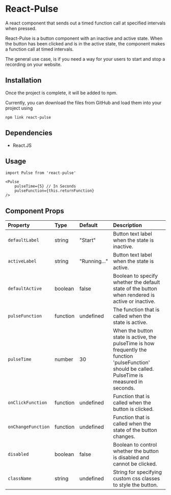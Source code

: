 # React-Pulse

A react component that sends out a timed function call at specified intervals when pressed.

React-Pulse is a button component with an inactive and active state. When the button has been clicked and is in the active state, the component makes a function call at timed intervals.

The general use case, is if you need a way for your users to start and stop a recording on your website.

Installation
-----

Once the project is complete, it will be added to npm.

Currently, you can download the files from GitHub and load them into your project using
```
npm link react-pulse
```

Dependencies
-----
- React.JS

Usage
-----

```
import Pulse from 'react-pulse'

<Pulse
	pulseTime={5} // In Seconds
	pulseFunction={this.returnFunction}
/>
```

Component Props
-----

| Property | Type | Default | Description |
|:---|:---|:---|:---|
| `defaultLabel` | string | "Start" | Button text label when the state is inactive. |
| `activeLabel` | string | "Running..." | Button text label when the state is active. |
| `defaultActive` | boolean | false| Boolean to specify whether the default state of the button when rendered is active or inactive. |
| `pulseFunction` | function | undefined | The function that is called when the state is active. |
| `pulseTime` | number | 30 | When the button state is active, the pulseTime is how frequently the function 'pulseFunction' should be called. PulseTime is measured in seconds. |
| `onClickFunction` | function | undefined | Function that is called when the button is clicked. |
| `onChangeFunction` | function | undefined | Function that is called when the state of the button changes. |
| `disabled` | boolean | false | Boolean to control whether the button is disabled and cannot be clicked. |
| `className` | string | undefined | String for specifying custom css classes to style the button. |
